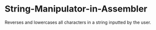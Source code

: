 # String-Manipulator-in-Assembler
Reverses and lowercases all characters in a string inputted by the user.
